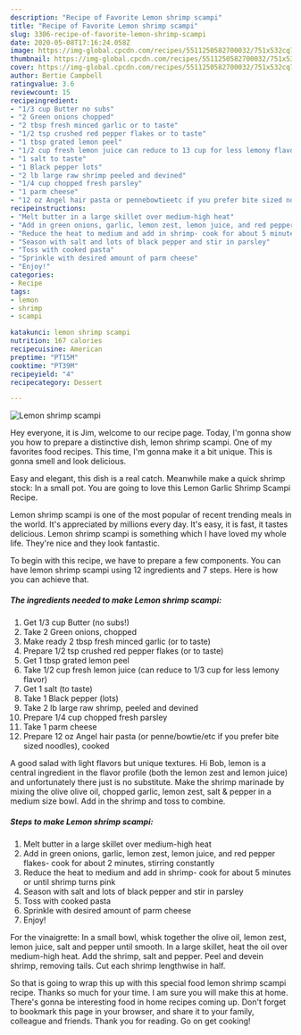 ```yaml
---
description: "Recipe of Favorite Lemon shrimp scampi"
title: "Recipe of Favorite Lemon shrimp scampi"
slug: 3306-recipe-of-favorite-lemon-shrimp-scampi
date: 2020-05-08T17:16:24.058Z
image: https://img-global.cpcdn.com/recipes/5511250582700032/751x532cq70/lemon-shrimp-scampi-recipe-main-photo.jpg
thumbnail: https://img-global.cpcdn.com/recipes/5511250582700032/751x532cq70/lemon-shrimp-scampi-recipe-main-photo.jpg
cover: https://img-global.cpcdn.com/recipes/5511250582700032/751x532cq70/lemon-shrimp-scampi-recipe-main-photo.jpg
author: Bertie Campbell
ratingvalue: 3.6
reviewcount: 15
recipeingredient:
- "1/3 cup Butter no subs"
- "2 Green onions chopped"
- "2 tbsp fresh minced garlic or to taste"
- "1/2 tsp crushed red pepper flakes or to taste"
- "1 tbsp grated lemon peel"
- "1/2 cup fresh lemon juice can reduce to 13 cup for less lemony flavor"
- "1 salt to taste"
- "1 Black pepper lots"
- "2 lb large raw shrimp peeled and devined"
- "1/4 cup chopped fresh parsley"
- "1 parm cheese"
- "12 oz Angel hair pasta or pennebowtieetc if you prefer bite sized noodles cooked"
recipeinstructions:
- "Melt butter in a large skillet over medium-high heat"
- "Add in green onions, garlic, lemon zest, lemon juice, and red pepper flakes- cook for about 2 minutes, stirring constantly"
- "Reduce the heat to medium and add in shrimp- cook for about 5 minutes or until shrimp turns pink"
- "Season with salt and lots of black pepper and stir in parsley"
- "Toss with cooked pasta"
- "Sprinkle with desired amount of parm cheese"
- "Enjoy!"
categories:
- Recipe
tags:
- lemon
- shrimp
- scampi

katakunci: lemon shrimp scampi 
nutrition: 167 calories
recipecuisine: American
preptime: "PT15M"
cooktime: "PT39M"
recipeyield: "4"
recipecategory: Dessert

---
```



![Lemon shrimp scampi](https://img-global.cpcdn.com/recipes/5511250582700032/751x532cq70/lemon-shrimp-scampi-recipe-main-photo.jpg)

Hey everyone, it is Jim, welcome to our recipe page. Today, I'm gonna show you how to prepare a distinctive dish, lemon shrimp scampi. One of my favorites food recipes. This time, I'm gonna make it a bit unique. This is gonna smell and look delicious.

Easy and elegant, this dish is a real catch. Meanwhile make a quick shrimp stock: In a small pot. You are going to love this Lemon Garlic Shrimp Scampi Recipe.

Lemon shrimp scampi is one of the most popular of recent trending meals in the world. It's appreciated by millions every day. It's easy, it is fast, it tastes delicious. Lemon shrimp scampi is something which I have loved my whole life. They're nice and they look fantastic.


To begin with this recipe, we have to prepare a few components. You can have lemon shrimp scampi using 12 ingredients and 7 steps. Here is how you can achieve that.

<!--inarticleads1-->

##### The ingredients needed to make Lemon shrimp scampi:

1. Get 1/3 cup Butter (no subs!)
1. Take 2 Green onions, chopped
1. Make ready 2 tbsp fresh minced garlic (or to taste)
1. Prepare 1/2 tsp crushed red pepper flakes (or to taste)
1. Get 1 tbsp grated lemon peel
1. Take 1/2 cup fresh lemon juice (can reduce to 1/3 cup for less lemony flavor)
1. Get 1 salt (to taste)
1. Take 1 Black pepper (lots)
1. Take 2 lb large raw shrimp, peeled and devined
1. Prepare 1/4 cup chopped fresh parsley
1. Take 1 parm cheese
1. Prepare 12 oz Angel hair pasta (or penne/bowtie/etc if you prefer bite sized noodles), cooked


A good salad with light flavors but unique textures. Hi Bob, lemon is a central ingredient in the flavor profile (both the lemon zest and lemon juice) and unfortunately there just is no substitute. Make the shrimp marinade by mixing the olive olive oil, chopped garlic, lemon zest, salt &amp; pepper in a medium size bowl. Add in the shrimp and toss to combine. 

<!--inarticleads2-->

##### Steps to make Lemon shrimp scampi:

1. Melt butter in a large skillet over medium-high heat
1. Add in green onions, garlic, lemon zest, lemon juice, and red pepper flakes- cook for about 2 minutes, stirring constantly
1. Reduce the heat to medium and add in shrimp- cook for about 5 minutes or until shrimp turns pink
1. Season with salt and lots of black pepper and stir in parsley
1. Toss with cooked pasta
1. Sprinkle with desired amount of parm cheese
1. Enjoy!


For the vinaigrette: In a small bowl, whisk together the olive oil, lemon zest, lemon juice, salt and pepper until smooth. In a large skillet, heat the oil over medium-high heat. Add the shrimp, salt and pepper. Peel and devein shrimp, removing tails. Cut each shrimp lengthwise in half. 

So that is going to wrap this up with this special food lemon shrimp scampi recipe. Thanks so much for your time. I am sure you will make this at home. There's gonna be interesting food in home recipes coming up. Don't forget to bookmark this page in your browser, and share it to your family, colleague and friends. Thank you for reading. Go on get cooking!
